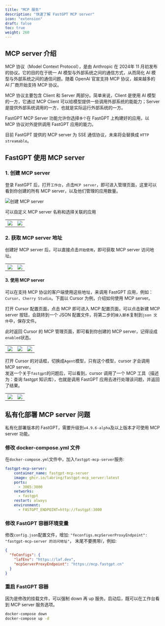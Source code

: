 ```yaml
---
title: "MCP 服务"
description: "快速了解 FastGPT MCP server"
icon: "extension"
draft: false
toc: true
weight: 260
---
```


## MCP server 介绍

MCP 协议（Model Context Protocol），是由 Anthropic 在 2024年 11 月初发布的协议。它的目的在于统一 AI 模型与外部系统之间的通信方式，从而简化 AI 模型与外部系统之间的通信问题。随着 OpenAI 官宣支持 MCP 协议，越来越多的 AI 厂商开始支持 MCP 协议。

MCP 协议主要包含 Client 和 Server 两部分。简单来说，Client 是使用 AI 模型的一方，它通过 MCP Client 可以给模型提供一些调用外部系统的能能力；Server 是提供外部系统调用的一方，也就是实际运行外部系统的一方。

FastGPT MCP Server 功能允许你选择`多个`在 FastGPT 上构建好的应用，以 MCP 协议对外提供调用 FastGPT 应用的能力。

目前 FastGPT 提供的 MCP server 为 SSE 通信协议，未来将会替换成 `HTTP streamable`。

## FastGPT 使用 MCP server

### 1. 创建 MCP server

登录 FastGPT 后，打开`工作台`，点击`MCP server`，即可进入管理页面，这里可以看到你创建的所有 MCP server，以及他们管理的应用数量。

![创建 MCP server](/imgs/mcp_server1.png)

可以自定义 MCP server 名称和选择关联的应用

| | |
|---|---|
| ![](/imgs/mcp_server2.png) | ![](/imgs/mcp_server3.png) |

### 2. 获取 MCP server 地址

创建好 MCP server 后，可以直接点击`开始使用`，即可获取 MCP server 访问地址。

| | |
|---|---|
| ![](/imgs/mcp_server4.png) | ![](/imgs/mcp_server5.png) |

#### 3. 使用 MCP server

可以在支持 MCP 协议的客户端使用这些地址，来调用 FastGPT 应用，例如：`Cursor`、`Cherry Studio`。下面以 Cursor 为例，介绍如何使用 MCP server。

打开 Cursor 配置页面，点击 MCP 即可进入 MCP 配置页面，可以点击新建 MCP server 按钮，会跳转到一个 JSON 配置文件，将第二步的`接入脚本`复制到`json 文件`中，保存文件。

此时返回 Cursor 的 MCP 管理页面，即可看到你创建的 MCP server，记得设成`enabled`状态。

| | | |
|---|---|---|
| ![](/imgs/mcp_server6.png) | ![](/imgs/mcp_server7.png) | ![](/imgs/mcp_server8.png) |


打开 Cursor 的对话框，切换成`Agent`模型，只有这个模型，cursor 才会调用 MCP server。  
发送一个关于`fastgpt`的问题后，可以看到，cursor 调用了一个 MCP 工具（描述为：查询 fastgpt 知识库），也就是调用 FastGPT 应用去进行处理该问题，并返回了结果。

| | |
|---|---|
| ![](/imgs/mcp_server9.png) | ![](/imgs/mcp_server10.png) |


## 私有化部署 MCP server 问题

私有化部署版本的 FastGPT，需要升级到`v4.9.6-alpha`及以上版本才可使用 MCP server 功能。

### 修改 docker-compose.yml 文件

在`docker-compose.yml`文件中，加入`fastgpt-mcp-server`服务:

```yml
fastgpt-mcp-server:
    container_name: fastgpt-mcp-server
    image: ghcr.io/labring/fastgpt-mcp_server:latest
    ports:
      - 3005:3000
    networks:
      - fastgpt
    restart: always
    environment:
      - FASTGPT_ENDPOINT=http://fastgpt:3000
```

### 修改 FastGPT 容器环境变量

修改`config.json`配置文件，增加: `"feconfigs.mcpServerProxyEndpoint": "fastgpt-mcp-server 的访问地址"`， 末尾不要携带/，例如:
```json
{
  "feConfigs": {
    "lafEnv": "https://laf.dev",
    "mcpServerProxyEndpoint": "https://mcp.fastgpt.cn" 
  }
}
```

### 重启 FastGPT 容器

因为是修改的挂载文件，可以强制 down 再 up 服务。启动后，既可以在工作台看到 MCP server 服务选项。

```bash
docker-compose down
docker-compose up -d
```